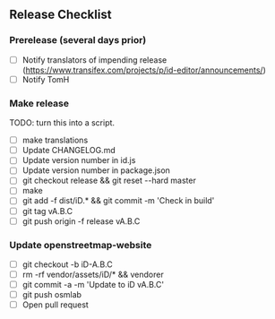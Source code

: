 ## Release Checklist

### Prerelease (several days prior)

- [ ] Notify translators of impending release
  (https://www.transifex.com/projects/p/id-editor/announcements/)
- [ ] Notify TomH

### Make release

TODO: turn this into a script.

- [ ] make translations
- [ ] Update CHANGELOG.md
- [ ] Update version number in id.js
- [ ] Update version number in package.json
- [ ] git checkout release && git reset --hard master
- [ ] make
- [ ] git add -f dist/iD.* && git commit -m 'Check in build'
- [ ] git tag vA.B.C
- [ ] git push origin -f release vA.B.C

### Update openstreetmap-website

- [ ] git checkout -b iD-A.B.C
- [ ] rm -rf vendor/assets/iD/* && vendorer
- [ ] git commit -a -m 'Update to iD vA.B.C'
- [ ] git push osmlab
- [ ] Open pull request
